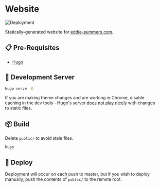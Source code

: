 # Website

![Deployment](https://github.com/esummers1/eddie-summers-com/workflows/Deployment/badge.svg)

Statically-generated website for [eddie-summers.com](https://eddie-summers.com).

## :clipboard: Pre-Requisites

- [Hugo](https://gohugo.io/getting-started/quick-start/#step-1-install-hugo)

## :running: Development Server

```bash
hugo serve -D
```

If you are making theme changes and are working in Chrome, disable caching in the dev tools - Hugo's server [does not play nicely](https://discourse.gohugo.io/t/static-css-changes-no-updating-browser-cache-with-hugo-serve/16169) with changes to static files.

## :package: Build

Delete `public/` to avoid stale files.

```bash
hugo
```

## :pray: Deploy

Deployment will occur on each push to master, but if you wish to deploy manually, push the contents of `public/` to the remote root.
